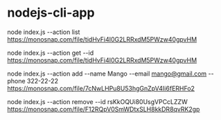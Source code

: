 # nodejs-cli-app



node index.js --action list https://monosnap.com/file/tidHvFi4I0G2LRRxdM5PWzw40gpvHM

node index.js --action get --id https://monosnap.com/file/tidHvFi4I0G2LRRxdM5PWzw40gpvHM

node index.js --action add --name Mango --email mango@gmail.com --phone 322-22-22 https://monosnap.com/file/7cNwLHPu8U53hgGnZpV4Ii6fERHFo2

node index.js --action remove --id rsKkOQUi80UsgVPCcLZZW https://monosnap.com/file/F12RQpV0SmWDtxSLH8kkDR8qvRK2gp
